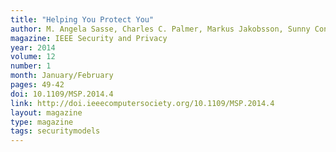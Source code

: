 ```yaml
---
title: "Helping You Protect You"
author: M. Angela Sasse, Charles C. Palmer, Markus Jakobsson, Sunny Consolvo, Rick Wash, L. Jean Camp
magazine: IEEE Security and Privacy
year: 2014
volume: 12
number: 1
month: January/February
pages: 49-42
doi: 10.1109/MSP.2014.4
link: http://doi.ieeecomputersociety.org/10.1109/MSP.2014.4
layout: magazine
type: magazine
tags: securitymodels
---
```

